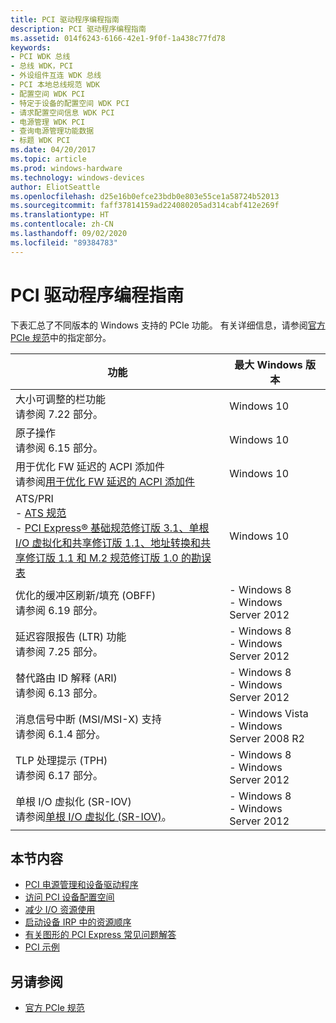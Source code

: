 ```yaml
---
title: PCI 驱动程序编程指南
description: PCI 驱动程序编程指南
ms.assetid: 014f6243-6166-42e1-9f0f-1a438c77fd78
keywords:
- PCI WDK 总线
- 总线 WDK，PCI
- 外设组件互连 WDK 总线
- PCI 本地总线规范 WDK
- 配置空间 WDK PCI
- 特定于设备的配置空间 WDK PCI
- 请求配置空间信息 WDK PCI
- 电源管理 WDK PCI
- 查询电源管理功能数据
- 标题 WDK PCI
ms.date: 04/20/2017
ms.topic: article
ms.prod: windows-hardware
ms.technology: windows-devices
author: EliotSeattle
ms.openlocfilehash: d25e16b0efce23bdb0e803e55ce1a58724b52013
ms.sourcegitcommit: faff37814159ad224080205ad314cabf412e269f
ms.translationtype: HT
ms.contentlocale: zh-CN
ms.lasthandoff: 09/02/2020
ms.locfileid: "89384783"
---
```

# <a name="pci-driver-programming-guide"></a>PCI 驱动程序编程指南

下表汇总了不同版本的 Windows 支持的 PCIe 功能。 有关详细信息，请参阅[官方 PCIe 规范](https://pcisig.com/specifications/review-zone)中的指定部分。

|功能|最大 Windows 版本|
|----|----|
|大小可调整的栏功能</br>请参阅 7.22 部分。|Windows 10|
|原子操作</br>请参阅 6.15 部分。|Windows 10|
|用于优化 FW 延迟的 ACPI 添加件</br>请参阅[用于优化 FW 延迟的 ACPI 添加件]( https://go.microsoft.com/fwlink/p/?LinkId=787058)|Windows 10|
|ATS/PRI</br>-  [ATS 规范](https://go.microsoft.com/fwlink/p/?LinkId=787061)</br>-  [PCI Express&#174; 基础规范修订版 3.1、单根 I/O 虚拟化和共享修订版 1.1、地址转换和共享修订版 1.1 和 M.2 规范修订版 1.0 的勘误表](https://go.microsoft.com/fwlink/p/?LinkId=787060)|Windows 10|
|优化的缓冲区刷新/填充 (OBFF)</br>请参阅 6.19 部分。|- Windows 8</br>- Windows Server 2012|
|延迟容限报告 (LTR) 功能</br>请参阅 7.25 部分。|- Windows 8</br>- Windows Server 2012|
|替代路由 ID 解释 (ARI)</br>请参阅 6.13 部分。|- Windows 8</br>- Windows Server 2012|
|消息信号中断 (MSI/MSI-X) 支持</br>请参阅 6.1.4 部分。|- Windows Vista</br>- Windows Server 2008 R2|
|TLP 处理提示 (TPH)</br>请参阅 6.17 部分。|- Windows 8</br>- Windows Server 2012|
|单根 I/O 虚拟化 (SR-IOV)</br>请参阅[单根 I/O 虚拟化 (SR-IOV)](../network/single-root-i-o-virtualization--sr-iov-.md)。|- Windows 8</br>- Windows Server 2012|

## <a name="in-this-section"></a>本节内容

- [PCI 电源管理和设备驱动程序](./pci-power-management-and-device-drivers.md)
- [访问 PCI 设备配置空间](./accessing-pci-device-configuration-space.md)
- [减少 I/O 资源使用](./i-o-resource-usage-reduction.md)
- [启动设备 IRP 中的资源顺序](./order-of-resources-in-start-device-irp.md)
- [有关图形的 PCI Express 常见问题解答](./pci-express-faq-for-graphics.md)
- [PCI 示例](./pci-sample.md)

## <a name="see-also"></a>另请参阅

- [官方 PCIe 规范](https://pcisig.com/specifications/review-zone)